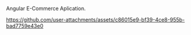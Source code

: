 Angular E-Commerce Aplication.




https://github.com/user-attachments/assets/c86015e9-bf39-4ce8-955b-bad7759e43e0

